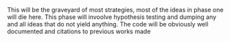 This will be the graveyard of most strategies, most of the ideas in phase one will die here.
This phase will invoolve hypothesis testing and dumping any and all ideas that do not yield anything. 
The code will be obviously well documented and citations to previous works made
